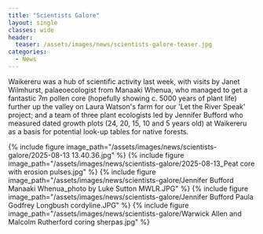```yaml
---
title: "Scientists Galore"
layout: single
classes: wide
header:
  teaser: /assets/images/news/scientists-galore-teaser.jpg
categories:
  - News
---
```


Waikereru was a hub of scientific activity last week, with visits by Janet Wilmhurst, palaeoecologist from  Manaaki Whenua, who managed to get a fantastic 7m pollen core (hopefully showing c. 5000 years of plant life) further up the valley on Laura Watson's farm for our 'Let the River Speak' project; and a team of three plant ecologists led by Jennifer Bufford who measured dated growth plots (24, 20, 15, 10 and 5 years old) at Waikereru as a basis for potential look-up tables for native forests.

{% include figure image_path="/assets/images/news/scientists-galore/2025-08-13 13.40.36.jpg" %}
{% include figure image_path="/assets/images/news/scientists-galore/2025-08-13_Peat core with erosion pulses.jpg" %}
{% include figure image_path="/assets/images/news/scientists-galore/Jennifer Bufford Manaaki Whenua_photo by Luke Sutton MWLR.JPG" %}
{% include figure image_path="/assets/images/news/scientists-galore/Jennifer Bufford Paula Godfrey Longbush cordyline.JPG" %}
{% include figure image_path="/assets/images/news/scientists-galore/Warwick Allen and Malcolm Rutherford coring sherpas.jpg" %}

